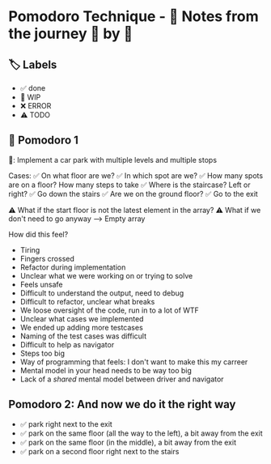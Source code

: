 # Pomodoro Technique - 📝 Notes from the journey 🍅 by 🍅

## 🏷️ Labels

- ✅ done
- 🚧 WIP
- ❌ ERROR
- ⚠️ TODO

## 🍅 Pomodoro 1

🚧: Implement a car park with multiple levels and multiple stops

Cases:
✅ On what floor are we?
✅ In which spot are we?
✅ How many spots are on a floor? How many steps to take
✅ Where is the staircase? Left or right?
✅ Go down the stairs
✅ Are we on the ground floor?
✅ Go to the exit

⚠️ What if the start floor is not the latest element in the array?
⚠️ What if we don't need to go anyway --> Empty array

How did this feel?

- Tiring
- Fingers crossed
- Refactor during implementation
- Unclear what we were working on or trying to solve
- Feels unsafe
- Difficult to understand the output, need to debug
- Difficult to refactor, unclear what breaks
- We loose oversight of the code, run in to a lot of WTF
- Unclear what cases we implemented
- We ended up adding more testcases
- Naming of the test cases was difficult
- Difficult to help as navigator
- Steps too big
- Way of programming that feels: I don't want to make this my carreer
- Mental model in your head needs to be way too big
- Lack of a _shared_ mental model between driver and navigator

## Pomodoro 2: And now we do it the right way
- ✅ park right next to the exit
- ✅ park on the same floor (all the way to the left), a bit away from the exit
- ✅ park on the same floor (in the middle), a bit away from the exit
- ✅ park on a second floor right next to the stairs